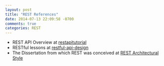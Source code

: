 ```yaml
---
layout: post
title: "REST References"
date: 2014-07-13 22:09:58 -0700
comments: true
categories: REST
---
```

[1]: http://www.restapitutorial.com
[2]: http://restful-api-design.readthedocs.org/en/latest/
[3]: http://www.ics.uci.edu/~fielding/pubs/dissertation/rest_arch_style.htm
* REST API Overview at [restapitutorial][1]
* RESTful lessons at [restful-api-design][2]
* The Dissertation from which REST was conceived at [REST Architectural Style][3]

